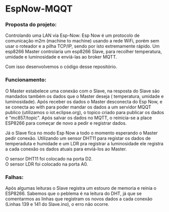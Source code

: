 # EspNow-MQQT

### Proposta do projeto:
Controlando uma LAN via Esp-Now: Esp Now é um protocolo de comunicação m2m (machine to machine) usando a rede WiFi, porém sem usar o roteador e a pilha TCP/IP, sendo por isto extremamente rápido. Um esp8266 Master controlaria um esp8266 Slave, para recolher temperatura, umidade e luminosidade e enviá-las ao broker MQTT.

Com isso desenvolvemos o código desse repositório.

### Funcionamento:
O Master estabelece uma conexão com o Slave, na resposta do Slave são mandados também os dados que o Master deseja ( temperatura, umidade e luminosidade). Após receber os dados o Master desconecta do Esp Now, e se conecta ao with para poder mandar os dados a um servidor MQQT publico (utilizamos o iot.eclipse.org), o topico criado para publicar os dados é "mc857/topic". Após salvar os dados no MQTT, o reinicia-se a place ESP8266 para começar  de novo a pedir e registrar dados.

Já o Slave fica no modo Esp Now a todo o momento esperando o Master pedir conexão. Utilizando um sensor DHT11 para registar os dados de temperaduta e humidade e um LDR pra registrar a luminosidade ele registra a cada conexão os dados atuais para enviá-los ao Master.

O sensor DHT11 foi colocado na porta D2.  
O sensor LDR foi colocado na porta A0.

### Falhas:
Após algumas leituras o Slave registra um estouro de memoria e reinia o ESP8266. Sabemos que o peblema é na leitura do DHT, já que se comentarmos as linhas que registram os novos dados a cada conexão (Linhas 139 e 141 do Slave.ino), o erro não ocorre.
